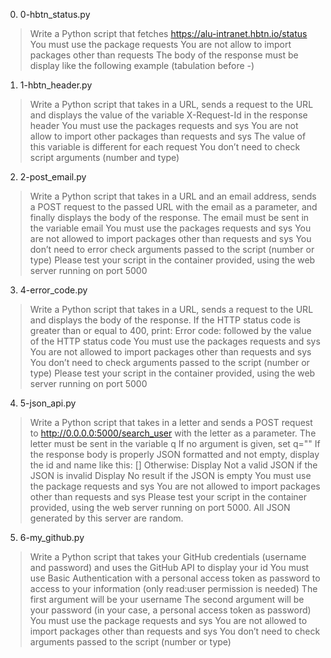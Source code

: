 0. 0-hbtn_status.py
>Write a Python script that fetches https://alu-intranet.hbtn.io/status
>You must use the package requests
>You are not allow to import packages other than requests
>The body of the response must be display like the following example (tabulation before -)

1. 1-hbtn_header.py
>Write a Python script that takes in a URL, sends a request to the URL and displays the value of the variable X-Request-Id in the response header
>You must use the packages requests and sys
>You are not allow to import other packages than requests and sys
>The value of this variable is different for each request
>You don’t need to check script arguments (number and type)

2. 2-post_email.py
>Write a Python script that takes in a URL and an email address, sends a POST request to the passed URL with the email as a parameter, and finally displays the body of the response.
>The email must be sent in the variable email
>You must use the packages requests and sys
>You are not allowed to import packages other than requests and sys
>You don’t need to error check arguments passed to the script (number or type)
>Please test your script in the container provided, using the web server running on port 5000

3. 4-error_code.py
>Write a Python script that takes in a URL, sends a request to the URL and displays the body of the response.
>If the HTTP status code is greater than or equal to 400, print: Error code: followed by the value of the HTTP status code
>You must use the packages requests and sys
>You are not allowed to import packages other than requests and sys
>You don’t need to check arguments passed to the script (number or type)
>Please test your script in the container provided, using the web server running on port 5000

4. 5-json_api.py
>Write a Python script that takes in a letter and sends a POST request to http://0.0.0.0:5000/search_user with the letter as a parameter.
>The letter must be sent in the variable q
>If no argument is given, set q=""
>If the response body is properly JSON formatted and not empty, display the id and name like this: [<id>] <name>
>Otherwise:
>Display Not a valid JSON if the JSON is invalid
>Display No result if the JSON is empty
>You must use the package requests and sys
>You are not allowed to import packages other than requests and sys
>Please test your script in the container provided, using the web server running on port 5000. All JSON generated by this server are random.

5. 6-my_github.py
>Write a Python script that takes your GitHub credentials (username and password) and uses the GitHub API to display your id
>You must use Basic Authentication with a personal access token as password to access to your information (only read:user permission is needed)
>The first argument will be your username
>The second argument will be your password (in your case, a personal access token as password)
>You must use the package requests and sys
>You are not allowed to import packages other than requests and sys
>You don’t need to check arguments passed to the script (number or type)